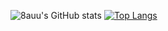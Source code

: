 ![8auu's GitHub stats](https://github-readme-stats.vercel.app/api?username=8auu&show_icons=true&theme=radical&count_private=false$include_all_commits=true)
[![Top Langs](https://github-readme-stats.vercel.app/api/top-langs/?username=8auu&layout=compact&theme=radical&count_private=true$include_all_commits=true)](https://github.com/8auu/github-readme-stats)
